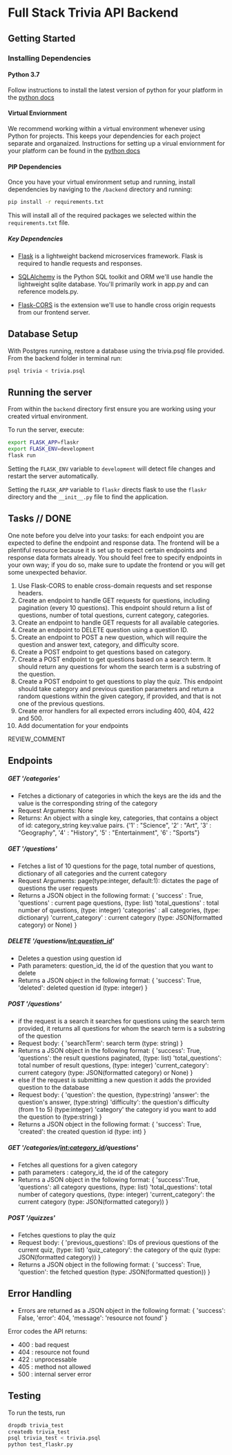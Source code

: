 # Full Stack Trivia API Backend

## Getting Started

### Installing Dependencies

#### Python 3.7

Follow instructions to install the latest version of python for your platform in the [python docs](https://docs.python.org/3/using/unix.html#getting-and-installing-the-latest-version-of-python)

#### Virtual Enviornment

We recommend working within a virtual environment whenever using Python for projects. This keeps your dependencies for each project separate and organaized. Instructions for setting up a virual enviornment for your platform can be found in the [python docs](https://packaging.python.org/guides/installing-using-pip-and-virtual-environments/)

#### PIP Dependencies

Once you have your virtual environment setup and running, install dependencies by naviging to the `/backend` directory and running:

```bash
pip install -r requirements.txt
```

This will install all of the required packages we selected within the `requirements.txt` file.

##### Key Dependencies

- [Flask](http://flask.pocoo.org/)  is a lightweight backend microservices framework. Flask is required to handle requests and responses.

- [SQLAlchemy](https://www.sqlalchemy.org/) is the Python SQL toolkit and ORM we'll use handle the lightweight sqlite database. You'll primarily work in app.py and can reference models.py. 

- [Flask-CORS](https://flask-cors.readthedocs.io/en/latest/#) is the extension we'll use to handle cross origin requests from our frontend server. 

## Database Setup
With Postgres running, restore a database using the trivia.psql file provided. From the backend folder in terminal run:
```bash
psql trivia < trivia.psql
```

## Running the server

From within the `backend` directory first ensure you are working using your created virtual environment.

To run the server, execute:

```bash
export FLASK_APP=flaskr
export FLASK_ENV=development
flask run
```

Setting the `FLASK_ENV` variable to `development` will detect file changes and restart the server automatically.

Setting the `FLASK_APP` variable to `flaskr` directs flask to use the `flaskr` directory and the `__init__.py` file to find the application. 

## Tasks // DONE

One note before you delve into your tasks: for each endpoint you are expected to define the endpoint and response data. The frontend will be a plentiful resource because it is set up to expect certain endpoints and response data formats already. You should feel free to specify endpoints in your own way; if you do so, make sure to update the frontend or you will get some unexpected behavior. 

1. Use Flask-CORS to enable cross-domain requests and set response headers. 
2. Create an endpoint to handle GET requests for questions, including pagination (every 10 questions). This endpoint should return a list of questions, number of total questions, current category, categories. 
3. Create an endpoint to handle GET requests for all available categories. 
4. Create an endpoint to DELETE question using a question ID. 
5. Create an endpoint to POST a new question, which will require the question and answer text, category, and difficulty score. 
6. Create a POST endpoint to get questions based on category. 
7. Create a POST endpoint to get questions based on a search term. It should return any questions for whom the search term is a substring of the question. 
8. Create a POST endpoint to get questions to play the quiz. This endpoint should take category and previous question parameters and return a random questions within the given category, if provided, and that is not one of the previous questions. 
9. Create error handlers for all expected errors including 400, 404, 422 and 500.
10. Add documentation for your endpoints

REVIEW_COMMENT


## Endpoints
##### GET '/categories'
- Fetches a dictionary of categories in which the keys are the ids and the value is the corresponding string of the category
- Request Arguments: None
- Returns: An object with a single key, categories, that contains a object of id: category_string key:value pairs. 
{'1' : "Science",
'2' : "Art",
'3' : "Geography",
'4' : "History",
'5' : "Entertainment",
'6' : "Sports"}

##### GET '/questions'
- Fetches a list of 10 questions for the page, total number of questions, dictionary of all categories and the current category
- Request Arguments: page(type:integer, default:1): dictates the page of questions the user requests
- Returns a JSON object in the following format:
{
    'success' : True,
    'questions' : current page questions, (type: list)
    'total_questions' : total number of questions, (type: integer)
    'categories' :  all categories, (type: dictionary)
    'current_category' : current category (type: JSON(formatted category) or None)
}

##### DELETE '/questions/<int:question_id>'
- Deletes a question using question id
- Path parameters: question_id, the id of the question that you want to delete
- Returns a JSON object in the following format:
{
    'success': True,
    'deleted': deleted question id (type: integer)
}

##### POST '/questions'
- if the request is a search it searches for questions using the search term provided, 
it returns all questions for whom the search term is a substring of the question
- Request body: 
{
    'searchTerm': search term (type: string)
}
- Returns a JSON object in the following format:
{
    'success': True,
    'questions': the result questions paginated, (type: list)
    'total_questions': total number of result questions, (type: integer)
    'current_category': current category (type: JSON(formatted category) or None)
}
- else if the request is submitting a new question it adds the provided question to the database
- Request body:
{
    'question': the question, (type:string)
    'answer': the question's answer, (type:string)
    'difficulty': the question's difficulty (from 1 to 5) (type:integer)
    'category' the category id you want to add the question to (type:string)
}
- Returns a JSON object in the following format:
{
    'success': True,
    'created': the created question id (type: int)
}

##### GET '/categories/<int:category_id>/questions'
- Fetches all questions for a given category
- path parameters : category_id, the id of the category
- Returns a JSON object in the following format:
{
    'success':True,
    'questions': all category questions, (type: list)
    'total_questions': total number of category questions, (type: integer)
    'current_category': the current category (type: JSON(formatted category))
}

##### POST '/quizzes'
- Fetches questions to play the quiz 
- Request body:
{
    'previous_questions': IDs of previous questions of the current quiz, (type: list)
    'quiz_category': the category of the quiz (type: JSON(formatted category))
}
- Returns a JSON object in the following format:
{
    'success': True,
    'question': the fetched question (type: JSON(formatted question))
}

## Error Handling
- Errors are returned as a JSON object in the following format:
{
    'success': False,
    'error': 404,
    'message': 'resource not found'
}

Error codes the API returns:
- 400 : bad request
- 404 : resource not found
- 422 : unprocessable
- 405 : method not allowed
- 500 : internal server error


## Testing
To run the tests, run
```python
dropdb trivia_test
createdb trivia_test
psql trivia_test < trivia.psql
python test_flaskr.py
```

